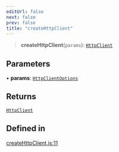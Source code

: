 ```yaml
---
editUrl: false
next: false
prev: false
title: "createHttpClient"
---
```


> **createHttpClient**(`params`): [`HttpClient`](/reference/tevm/http-client/type-aliases/httpclient/)

## Parameters

• **params**: [`HttpClientOptions`](/reference/tevm/http-client/type-aliases/httpclientoptions/)

## Returns

[`HttpClient`](/reference/tevm/http-client/type-aliases/httpclient/)

## Defined in

[createHttpClient.js:11](https://github.com/evmts/tevm-monorepo/blob/main/packages/http-client/src/createHttpClient.js#L11)
